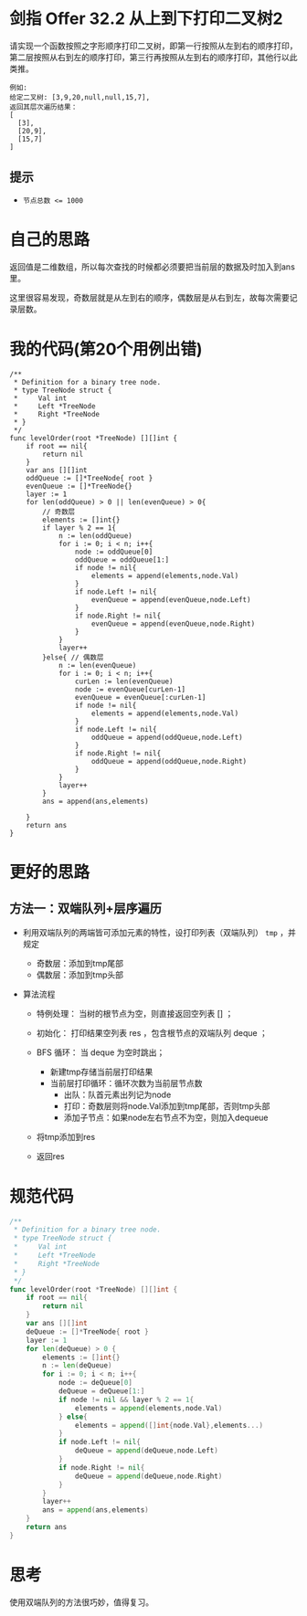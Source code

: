 # 剑指 Offer 32.2 从上到下打印二叉树2

请实现一个函数按照之字形顺序打印二叉树，即第一行按照从左到右的顺序打印，第二层按照从右到左的顺序打印，第三行再按照从左到右的顺序打印，其他行以此类推。

```
例如:
给定二叉树: [3,9,20,null,null,15,7],
返回其层次遍历结果：
[
  [3],
  [20,9],
  [15,7]
]
```

## 提示

- `节点总数 <= 1000`

# 自己的思路

返回值是二维数组，所以每次查找的时候都必须要把当前层的数据及时加入到ans里。

这里很容易发现，奇数层就是从左到右的顺序，偶数层是从右到左，故每次需要记录层数。

# 我的代码(第20个用例出错)

```
/**
 * Definition for a binary tree node.
 * type TreeNode struct {
 *     Val int
 *     Left *TreeNode
 *     Right *TreeNode
 * }
 */
func levelOrder(root *TreeNode) [][]int {
    if root == nil{
        return nil
    }
    var ans [][]int
    oddQueue := []*TreeNode{ root }
    evenQueue := []*TreeNode{}
    layer := 1
    for len(oddQueue) > 0 || len(evenQueue) > 0{
        // 奇数层
        elements := []int{}
        if layer % 2 == 1{
            n := len(oddQueue)
            for i := 0; i < n; i++{
                node := oddQueue[0]
                oddQueue = oddQueue[1:]
                if node != nil{
                    elements = append(elements,node.Val)
                }
                if node.Left != nil{
                    evenQueue = append(evenQueue,node.Left)
                }
                if node.Right != nil{
                    evenQueue = append(evenQueue,node.Right)
                }
            }
            layer++
        }else{ // 偶数层
            n := len(evenQueue)
            for i := 0; i < n; i++{
                curLen := len(evenQueue)
                node := evenQueue[curLen-1]
                evenQueue = evenQueue[:curLen-1]
                if node != nil{
                    elements = append(elements,node.Val)
                }
                if node.Left != nil{
                    oddQueue = append(oddQueue,node.Left)
                }
                if node.Right != nil{
                    oddQueue = append(oddQueue,node.Right)
                }
            }
            layer++
        }
        ans = append(ans,elements)

    }
    return ans
}
```

# 更好的思路

## 方法一：双端队列+层序遍历

- 利用双端队列的两端皆可添加元素的特性，设打印列表（双端队列） `tmp` ，并规定

  - 奇数层：添加到tmp尾部
  - 偶数层：添加到tmp头部

- 算法流程

  - 特例处理： 当树的根节点为空，则直接返回空列表 [] ；

  - 初始化： 打印结果空列表 res ，包含根节点的双端队列 deque ；

  - BFS 循环： 当 deque 为空时跳出；

    - 新建tmp存储当前层打印结果
    - 当前层打印循环：循环次数为当前层节点数
      - 出队：队首元素出列记为node
      - 打印：奇数层则将node.Val添加到tmp尾部，否则tmp头部
      - 添加子节点：如果node左右节点不为空，则加入dequeue

  - 将tmp添加到res

  - 返回res

    

# 规范代码

```go
/**
 * Definition for a binary tree node.
 * type TreeNode struct {
 *     Val int
 *     Left *TreeNode
 *     Right *TreeNode
 * }
 */
func levelOrder(root *TreeNode) [][]int {
    if root == nil{
        return nil
    }
    var ans [][]int
    deQueue := []*TreeNode{ root }
    layer := 1
    for len(deQueue) > 0 {
        elements := []int{}
        n := len(deQueue)
        for i := 0; i < n; i++{
            node := deQueue[0]
            deQueue = deQueue[1:]
            if node != nil && layer % 2 == 1{
                elements = append(elements,node.Val)
            } else{
                elements = append([]int{node.Val},elements...)
            }
            if node.Left != nil{
                deQueue = append(deQueue,node.Left)
            }
            if node.Right != nil{
                deQueue = append(deQueue,node.Right)
            }
        }
        layer++
        ans = append(ans,elements)
    }
    return ans
}
```

# 思考

使用双端队列的方法很巧妙，值得复习。


